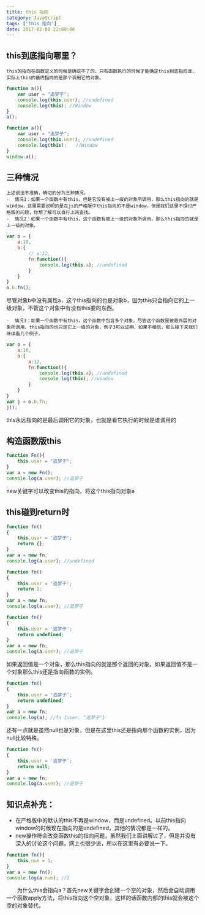 ```yaml
---
title: this 指向
category: JavaScript
tags: ['this 指向']
date: 2017-02-08 22:00:00
---
```


## this到底指向哪里？
    this的指向在函数定义的时候是确定不了的，只有函数执行的时候才能确定this到底指向谁，实际上this的最终指向的是那个调用它的对象。
    
```js
function a(){
    var user = "追梦子";
    console.log(this.user); //undefined
    console.log(this); //Window
}
a();
```   
```js
function a(){
    var user = "追梦子";
    console.log(this.user); //undefined
    console.log(this);　　//Window
}
window.a();
``` 

    
## 三种情况
    上述说法不准确，确切的分为三种情况。
    -  情况1：如果一个函数中有this，但是它没有被上一级的对象所调用，那么this指向的就是window，这里需要说明的是在js的严格版中this指向的不是window，但是我们这里不探讨严格版的问题，你想了解可以自行上网查找。
    -  情况2：如果一个函数中有this，这个函数有被上一级的对象所调用，那么this指向的就是上一级的对象。
```js
var o = {
    a:10,
    b:{
        // a:12,
        fn:function(){
            console.log(this.a); //undefined
        }
    }
}
o.b.fn();
```
尽管对象b中没有属性a，这个this指向的也是对象b，因为this只会指向它的上一级对象，不管这个对象中有没有this要的东西。

    -  情况3：如果一个函数中有this，这个函数中包含多个对象，尽管这个函数是被最外层的对象所调用，this指向的也只是它上一级的对象，例子3可以证明，如果不相信，那么接下来我们继续看几个例子。
    
```js
var o = {
    a:10,
    b:{
        a:12,
        fn:function(){
            console.log(this.a); //undefined
            console.log(this); //window
        }
    }
}
var j = o.b.fn;
j();

```

this永远指向的是最后调用它的对象，也就是看它执行的时候是谁调用的

## 构造函数版this
```js
function Fn(){
    this.user = "追梦子";
}
var a = new Fn();
console.log(a.user); //追梦子
```
new关键字可以改变this的指向，将这个this指向对象a

## this碰到return时

```js
function fn()  
{  
    this.user = '追梦子';  
    return {};  
}
var a = new fn;  
console.log(a.user); //undefined
```

```js
function fn()  
{  
    this.user = '追梦子';  
    return 1;
}
var a = new fn;  
console.log(a.user); //追梦子
```

```js
function fn()  
{  
    this.user = '追梦子';  
    return undefined;
}
var a = new fn;  
console.log(a.user); //追梦子
```
如果返回值是一个对象，那么this指向的就是那个返回的对象，如果返回值不是一个对象那么this还是指向函数的实例。
```js
function fn()  
{  
    this.user = '追梦子';  
    return undefined;
}
var a = new fn;  
console.log(a); //fn {user: "追梦子"}
```

还有一点就是虽然null也是对象，但是在这里this还是指向那个函数的实例，因为null比较特殊。

```js
function fn()  
{  
    this.user = '追梦子';  
    return null;
}
var a = new fn;  
console.log(a.user); //追梦子
```

## 知识点补充：
   
- 在严格版中的默认的this不再是window，而是undefined。以前this指向window的时候现在指向的是undefined，其他的情况都是一样的。
- new操作符会改变函数this的指向问题，虽然我们上面讲解过了，但是并没有深入的讨论这个问题，网上也很少说，所以在这里有必要说一下。

```js
function fn(){
    this.num = 1;
}
var a = new fn();
console.log(a.num); //1
```
　　为什么this会指向a？首先new关键字会创建一个空的对象，然后会自动调用一个函数apply方法，将this指向这个空对象，这样的话函数内部的this就会被这个空的对象替代。

       


